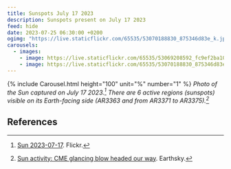 ```yaml
---
title: Sunspots July 17 2023
description: Sunspots present on July 17 2023
feed: hide
date: 2023-07-25 06:30:00 +0200
ogimg: "https://live.staticflickr.com/65535/53070188830_875346d83e_k.jpg"
carousels:
  - images:
    - image: https://live.staticflickr.com/65535/53069208592_fc9ef2ba10_k.jpg
    - image: https://live.staticflickr.com/65535/53070188830_875346d83e_k.jpg
---
```


{% include Carousel.html height="100" unit="%" number="1" %}
*Photo of the Sun captured on July 17 2023.[^1] There are 6 active regions (sunspots) visible on its Earth-facing side (AR3363 and from AR3371 to AR3375).[^2]*

## References

[^1]: [Sun 2023-07-17](https://www.flickr.com/photos/198410585@N04/albums/72177720310019538). Flickr.
[^2]: [Sun activity: CME glancing blow headed our way](https://earthsky.org/sun/sun-activity-solar-flare-cme-aurora-updates/). Earthsky.